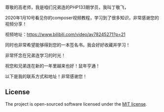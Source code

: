 
尊敬的高老师，我是咱们兄弟连的PHP133期学员，我叫丁敬飞，

2020年1月10号看见你的composer视频教程，学习到了很多知识，非常感谢您的视频分享！

视频地址：https://www.bilibili.com/video/av78245271?p=21

同时也非常希望能够得到您的一本签名书。我会好好收藏并学习！

非常怀念在兄弟连学习的时光！

祝您和兄弟连在新的一年里越来也好！鼠年亨通！

以下是我的联系方式和地址！非常感谢您！



## License

The project is open-sourced software licensed under the [MIT license](http://opensource.org/licenses/MIT).